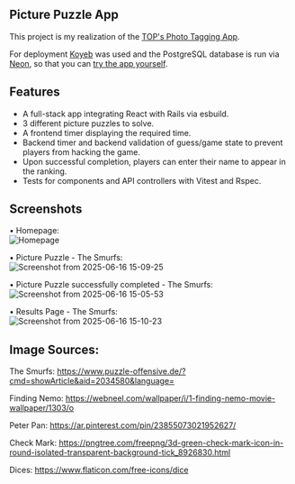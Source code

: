 ## Picture Puzzle App
This project is my realization of the [TOP's Photo Tagging App](https://www.theodinproject.com/lessons/react-new-where-s-waldo-a-photo-tagging-app).

For deployment [Koyeb](https://www.koyeb.com/) was used and the PostgreSQL database is run via [Neon](https://neon.com/), so that you can [try the app yourself](https://controversial-marigold-isaha-5a2faa70.koyeb.app/).

## Features
  -	A full-stack app integrating React with Rails via esbuild.
  -	3 different picture puzzles to solve.
  -	A frontend timer displaying the required time.
  -	Backend timer and backend validation of guess/game state to prevent players from hacking the game.
  -	Upon successful completion, players can enter their name to appear in the ranking.
  -	Tests for components and API controllers with Vitest and Rspec.

## Screenshots
•	Homepage:  
![Homepage](https://github.com/user-attachments/assets/a9e05ff3-ec94-4dd5-896a-62efa280c39b)

•	Picture Puzzle - The Smurfs:  
![Screenshot from 2025-06-16 15-09-25](https://github.com/user-attachments/assets/dbfe832d-a03a-4c82-92a8-39e4ede67921)

•	Picture Puzzle successfully completed - The Smurfs: 
![Screenshot from 2025-06-16 15-05-53](https://github.com/user-attachments/assets/0de1ff55-662f-45ef-8090-7fb60ccd61c5)

•	Results Page - The Smurfs:  
![Screenshot from 2025-06-16 15-10-23](https://github.com/user-attachments/assets/db9c8def-e4f9-4ff6-a36b-8ba7bd300f90)


## Image Sources:
The Smurfs:
https://www.puzzle-offensive.de/?cmd=showArticle&aid=2034580&language=

Finding Nemo:
https://webneel.com/wallpaper/i/1-finding-nemo-movie-wallpaper/1303/o

Peter Pan:
https://ar.pinterest.com/pin/23855073021952627/

Check Mark:
https://pngtree.com/freepng/3d-green-check-mark-icon-in-round-isolated-transparent-background-tick_8926830.html

Dices:
https://www.flaticon.com/free-icons/dice

